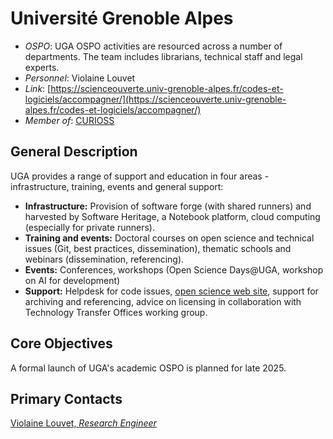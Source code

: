 # Université Grenoble Alpes

- *OSPO*: UGA OSPO activities are resourced across a number of departments. The team includes librarians, technical staff and legal experts.
- *Personnel*: Violaine Louvet
- *Link*: [https://scienceouverte.univ-grenoble-alpes.fr/codes-et-logiciels/accompagner/](https://scienceouverte.univ-grenoble-alpes.fr/codes-et-logiciels/accompagner/)
- *Member of*: [CURIOSS](https://curioss.org/)

## General Description

UGA provides a range of support and education in four areas - infrastructure, training, events and general support:

- **Infrastructure:** Provision of software forge (with shared runners) and harvested by Software Heritage, a Notebook platform, cloud computing (especially for private runners).
- **Training and events:** Doctoral courses on open science and technical issues (Git, best practices, dissemination), thematic schools and webinars (dissemination, referencing).
- **Events:** Conferences, workshops (Open Science Days@UGA, workshop on AI for development)
- **Support:** Helpdesk for code issues, [open science web site](https://scienceouverte.univ-grenoble-alpes.fr/), support for archiving and referencing, advice on licensing in collaboration with Technology Transfer Offices working group.

## Core Objectives

A formal launch of UGA's academic OSPO is planned for late 2025.

## Primary Contacts

[Violaine Louvet, *Research Engineer*](https://www.insmi.cnrs.fr/fr/personne/violaine-louvet)
